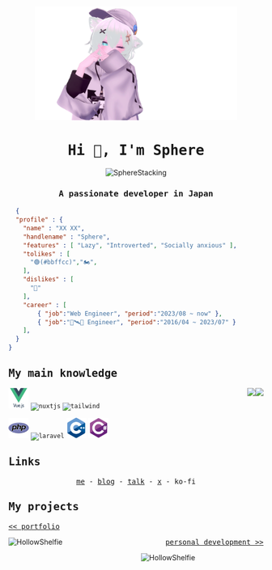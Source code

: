 <p align="center">
  <img  src="./images/hello-world.png" alt="SphereStacking"  width="400" />
</p>


<h1 align="center"><samp>Hi 👋, I'm Sphere</samp></h1>
<p align="center">
  <img src="https://komarev.com/ghpvc/?username=SphereStacking" alt="SphereStacking" />
</p>

<h3 align="center"><samp>A passionate developer in Japan</samp></h3>

``` json
  {
  "profile" : {
    "name" : "XX XX",
    "handlename" : "Sphere",
    "features" : [ "Lazy", "Introverted", "Socially anxious" ],
    "tolikes" : [
      "🟢(#bbffcc)","🏍️",
    ],
    "dislikes" : [
      "🦐"
    ],
    "career" : [
        { "job":"Web Engineer", "period":"2023/08 ~ now" },
        { "job":"🚀🛰📡 Engineer", "period":"2016/04 ~ 2023/07" }
    ],
  }
}
```

<h2><samp>My main knowledge</samp></h2>

<img align="right" height="130" src="https://github-readme-stats.vercel.app/api?username=SphereStacking&theme=vue-dark&show_icons=true"/>

<img align="right" height="130" src="https://github-readme-stats.vercel.app/api/top-langs/?username=SphereStacking&theme=vue-dark&show_icons=true&layout=compact"/>

<p align="left">
    <code><img src="https://raw.githubusercontent.com/devicons/devicon/master/icons/vuejs/vuejs-original-wordmark.svg" alt="vuejs" width="40" height="40"/></code>
    <code><img src="https://www.vectorlogo.zone/logos/nuxtjs/nuxtjs-icon.svg" alt="nuxtjs" width="40" height="40"/></code>
    <code><img src="https://www.vectorlogo.zone/logos/tailwindcss/tailwindcss-icon.svg" alt="tailwind" width="40" height="40"/></code>
</p>
<p align="left">
  <code><img src="https://raw.githubusercontent.com/devicons/devicon/master/icons/php/php-original.svg" alt="php" width="40" height="40"/></code>
  <code><img src="https://github.com/laravel/art/blob/master/laravel-logo.png" alt="laravel" width="40" height="40"/></code>
  <code><img src="https://raw.githubusercontent.com/devicons/devicon/master/icons/cplusplus/cplusplus-original.svg" alt="cplusplus" width="40" height="40"/></code>
  <code><img src="https://raw.githubusercontent.com/devicons/devicon/master/icons/csharp/csharp-original.svg" alt="csharp" width="40" height="40"/></code>
</p>


<h2><samp>Links</samp></h2>

<p align="center">
  <samp>
    <a href="https://www.spherestacking.com?at=github+profile">me</a> -
    <a href="https://www.spherestacking.com/blog?at=github+profile">blog</a> -
    <a href="https://www.spherestacking.com/talk?at=github+profile">talk</a> -
    <a href="http://x.com/SphereStacking/">x</a> -
    <a link='https://ko-fi.com/H2H01FI9XG'>ko-fi</a>
  </samp>
</p>

<h2><samp>My projects</samp></h2>

<a href="https://www.spherestacking.com/?at=github+profile">
  <p align="left"><samp>&lt;&lt; portfolio</samp></p>
  
   <img align="left"  src="https://www.spherestacking.com/__og-image__/image/og.png"  width="48%" alt="HollowShelfie"  >
</a>

<a href="https://hollowshelfie.com/">
  <p align="right"><samp>personal development &gt;&gt;</samp></p>
  <img align="right" src="https://github.com/SphereStacking/HollowShelfie/blob/main/.images/x_summary_large_image.png?raw=true" width="48%" alt="HollowShelfie" >
</a>




<p></p>

<br>

